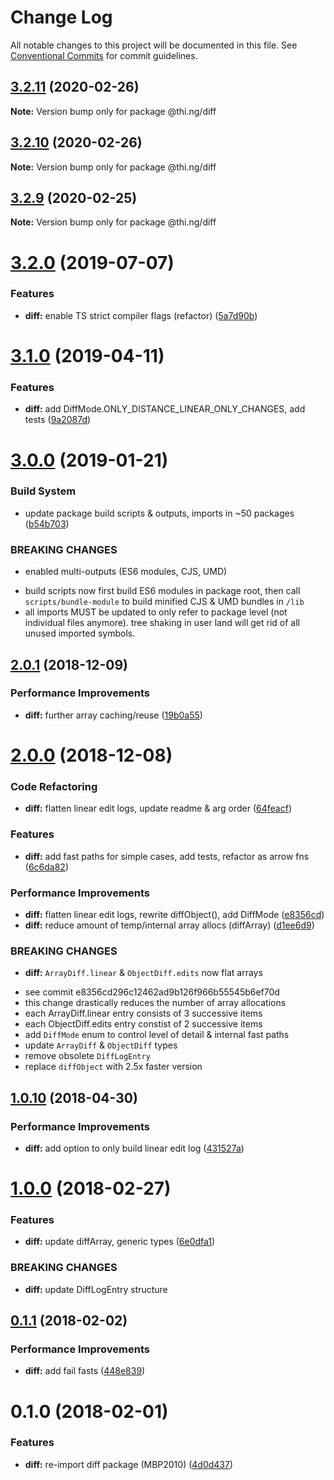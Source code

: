 # Change Log

All notable changes to this project will be documented in this file.
See [Conventional Commits](https://conventionalcommits.org) for commit guidelines.

## [3.2.11](https://github.com/thi-ng/umbrella/compare/@thi.ng/diff@3.2.10...@thi.ng/diff@3.2.11) (2020-02-26)

**Note:** Version bump only for package @thi.ng/diff





## [3.2.10](https://github.com/thi-ng/umbrella/compare/@thi.ng/diff@3.2.9...@thi.ng/diff@3.2.10) (2020-02-26)

**Note:** Version bump only for package @thi.ng/diff





## [3.2.9](https://github.com/thi-ng/umbrella/compare/@thi.ng/diff@3.2.8...@thi.ng/diff@3.2.9) (2020-02-25)

**Note:** Version bump only for package @thi.ng/diff





# [3.2.0](https://github.com/thi-ng/umbrella/compare/@thi.ng/diff@3.1.3...@thi.ng/diff@3.2.0) (2019-07-07)

### Features

* **diff:** enable TS strict compiler flags (refactor) ([5a7d90b](https://github.com/thi-ng/umbrella/commit/5a7d90b))

# [3.1.0](https://github.com/thi-ng/umbrella/compare/@thi.ng/diff@3.0.6...@thi.ng/diff@3.1.0) (2019-04-11)

### Features

* **diff:** add DiffMode.ONLY_DISTANCE_LINEAR_ONLY_CHANGES, add tests ([9a2087d](https://github.com/thi-ng/umbrella/commit/9a2087d))

# [3.0.0](https://github.com/thi-ng/umbrella/compare/@thi.ng/diff@2.0.2...@thi.ng/diff@3.0.0) (2019-01-21)

### Build System

* update package build scripts & outputs, imports in ~50 packages ([b54b703](https://github.com/thi-ng/umbrella/commit/b54b703))

### BREAKING CHANGES

* enabled multi-outputs (ES6 modules, CJS, UMD)

- build scripts now first build ES6 modules in package root, then call
  `scripts/bundle-module` to build minified CJS & UMD bundles in `/lib`
- all imports MUST be updated to only refer to package level
  (not individual files anymore). tree shaking in user land will get rid of
  all unused imported symbols.

## [2.0.1](https://github.com/thi-ng/umbrella/compare/@thi.ng/diff@2.0.0...@thi.ng/diff@2.0.1) (2018-12-09)

### Performance Improvements

* **diff:** further array caching/reuse ([19b0a55](https://github.com/thi-ng/umbrella/commit/19b0a55))

# [2.0.0](https://github.com/thi-ng/umbrella/compare/@thi.ng/diff@1.1.4...@thi.ng/diff@2.0.0) (2018-12-08)

### Code Refactoring

* **diff:** flatten linear edit logs, update readme & arg order ([64feacf](https://github.com/thi-ng/umbrella/commit/64feacf))

### Features

* **diff:** add fast paths for simple cases, add tests, refactor as arrow fns ([6c6da82](https://github.com/thi-ng/umbrella/commit/6c6da82))

### Performance Improvements

* **diff:** flatten linear edit logs, rewrite diffObject(), add DiffMode ([e8356cd](https://github.com/thi-ng/umbrella/commit/e8356cd))
* **diff:** reduce amount of temp/internal array allocs (diffArray) ([d1ee6d9](https://github.com/thi-ng/umbrella/commit/d1ee6d9))

### BREAKING CHANGES

* **diff:** `ArrayDiff.linear` & `ObjectDiff.edits` now flat arrays

- see commit e8356cd296c12462ad9b126f966b55545b6ef70d
- this change drastically reduces the number of array allocations
- each ArrayDiff.linear entry consists of 3 successive items
- each ObjectDiff.edits entry constist of 2 successive items
- add `DiffMode` enum to control level of detail & internal fast paths
- update `ArrayDiff` & `ObjectDiff` types
- remove obsolete `DiffLogEntry`
- replace `diffObject` with 2.5x faster version

<a name="1.0.10"></a>
## [1.0.10](https://github.com/thi-ng/umbrella/compare/@thi.ng/diff@1.0.9...@thi.ng/diff@1.0.10) (2018-04-30)

### Performance Improvements

* **diff:** add option to only build linear edit log ([431527a](https://github.com/thi-ng/umbrella/commit/431527a))

<a name="1.0.0"></a>
# [1.0.0](https://github.com/thi-ng/umbrella/compare/@thi.ng/diff@0.1.3...@thi.ng/diff@1.0.0) (2018-02-27)

### Features

* **diff:** update diffArray, generic types ([6e0dfa1](https://github.com/thi-ng/umbrella/commit/6e0dfa1))

### BREAKING CHANGES

* **diff:** update DiffLogEntry structure

<a name="0.1.1"></a>
## [0.1.1](https://github.com/thi-ng/umbrella/compare/@thi.ng/diff@0.1.0...@thi.ng/diff@0.1.1) (2018-02-02)

### Performance Improvements

* **diff:** add fail fasts ([448e839](https://github.com/thi-ng/umbrella/commit/448e839))

<a name="0.1.0"></a>
# 0.1.0 (2018-02-01)

### Features

* **diff:** re-import diff package (MBP2010) ([4d0d437](https://github.com/thi-ng/umbrella/commit/4d0d437))
